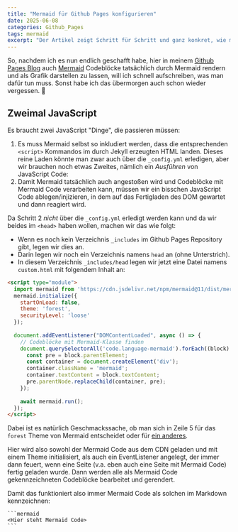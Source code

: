 ```yaml
---
title: "Mermaid für Github Pages konfigurieren"
date: 2025-06-08
categories: Github_Pages
tags: mermaid
excerpt: "Der Artikel zeigt Schritt für Schritt und ganz konkret, wie man sein Github Pages Blog fit für die Verwendung von Mermaid Diagrammen macht."
---
```


So, nachdem ich es nun endlich geschafft habe, hier in meinem [Github Pages Blog](https://pages.github.com) auch [Mermaid][mermaid-blogpost-1] Codeblöcke tatsächlich durch Mermaid rendern und als Grafik darstellen zu lassen, will ich schnell aufschreiben, was man dafür tun muss. Sonst habe ich das übermorgen auch schon wieder vergessen. 🙈

## Zweimal JavaScript
Es braucht zwei JavaScript "Dinge", die passieren müssen:
1. Es muss Mermaid selbst so inkludiert werden, dass die entsprechenden `<script>` Kommandos im durch Jekyll erzeugten HTML landen. Dieses reine Laden könnte man zwar auch über die `_config.yml` erledigen, aber wir brauchen noch etwas Zweites, nämlich ein _Ausführen_ von JavaScript Code:
2. Damit Mermaid tatsächlich auch angestoßen wird und Codeblöcke mit Mermaid Code verarbeiten kann, müssen wir ein bisschen JavaScript Code ablegen/injizieren, in dem auf das Fertigladen des DOM gewartet und dann reagiert wird. 

Da Schritt 2 _nicht_ über die `_config.yml` erledigt werden kann und da wir beides im `<head>` haben wollen, machen wir das wie folgt:
* Wenn es noch kein Verzeichnis `_includes` im Github Pages Repository gibt, legen wir dies an.
* Darin legen wir noch ein Verzeichnis namens `head` an (ohne Unterstrich).
* In diesem Verzeichnis `_includes/head` legen wir jetzt eine Datei namens `custom.html` mit folgendem Inhalt an:

```html
<script type="module">
  import mermaid from 'https://cdn.jsdelivr.net/npm/mermaid@11/dist/mermaid.esm.min.mjs';
  mermaid.initialize({ 
    startOnLoad: false,
    theme: 'forest',
    securityLevel: 'loose'
  });
  
  document.addEventListener("DOMContentLoaded", async () => {
    // Codeblöcke mit Mermaid-Klasse finden
    document.querySelectorAll('code.language-mermaid').forEach((block) => {
      const pre = block.parentElement;
      const container = document.createElement('div');
      container.className = 'mermaid';
      container.textContent = block.textContent;
      pre.parentNode.replaceChild(container, pre);
    });
    
    await mermaid.run();
  });
</script>
```

Dabei ist es natürlich Geschmackssache, ob man sich in Zeile 5 für das `forest` Theme von Mermaid entscheidet oder für [ein anderes](https://mermaid.js.org/config/theming.html#available-themes).

Hier wird also sowohl der Mermaid Code aus dem CDN geladen und mit einem Theme initialisiert, als auch ein EventListener angelegt, der immer dann feuert, wenn eine Seite (v.a. eben auch eine Seite mit Mermaid Code) fertig geladen wurde. Dann werden alle als Mermaid Code gekennzeichneten Codeblöcke bearbeitet und gerendert.

Damit das funktioniert also immer Mermaid Code als solchen im Markdown kennzeichnen:

````
```mermaid
<Hier steht Mermaid Code>
```
````

[mermaid-blogpost-1]: https://metawops.github.io/markdown/Mermaid/